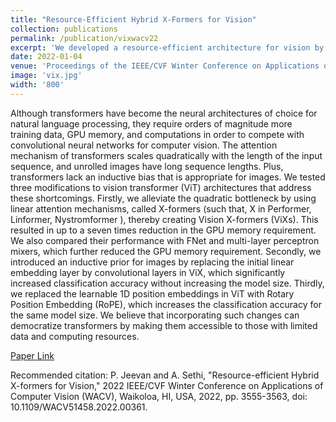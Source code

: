 ```yaml
---
title: "Resource-Efficient Hybrid X-Formers for Vision"
collection: publications
permalink: /publication/vixwacv22
excerpt: 'We developed a resource-efficient architecture for vision by making three modifications on ViT to address their shortcomings, which significantly improved their performance and made them more accessible.'
date: 2022-01-04
venue: 'Proceedings of the IEEE/CVF Winter Conference on Applications of Computer Vision (WACV), Waikoloa, HI, USA'
image: 'vix.jpg'
width: '800'
---
```

Although transformers have become the neural architectures of choice for natural language processing, they require orders of magnitude more training data, GPU memory, and computations in order to compete with convolutional neural networks for computer vision. The attention mechanism of transformers scales quadratically with the length of the input sequence, and unrolled images have long sequence lengths. Plus, transformers lack an inductive bias that is appropriate for images. We tested three modifications to vision transformer (ViT) architectures that address these shortcomings. Firstly, we alleviate the quadratic bottleneck by using linear attention mechanisms, called X-formers (such that, X in Performer, Linformer, Nystromformer ), thereby creating Vision X-formers (ViXs). This resulted in up to a seven times reduction in the GPU memory requirement. We also compared their performance with FNet and multi-layer perceptron mixers, which further reduced the GPU memory requirement. Secondly, we introduced an inductive prior for images by replacing the initial linear embedding layer by convolutional layers in ViX, which significantly increased classification accuracy without increasing the model size. Thirdly, we replaced the learnable 1D position embeddings in ViT with Rotary Position Embedding (RoPE), which increases the classification accuracy for the same model size. We believe that incorporating such changes can democratize transformers by making them accessible to those with limited data and computing resources.

[Paper Link](https://openaccess.thecvf.com/content/WACV2022/papers/Jeevan_Resource-Efficient_Hybrid_X-Formers_for_Vision_WACV_2022_paper.pdf)

Recommended citation: P. Jeevan and A. Sethi, "Resource-efficient Hybrid X-formers for Vision," 2022 IEEE/CVF Winter Conference on Applications of Computer Vision (WACV), Waikoloa, HI, USA, 2022, pp. 3555-3563, doi: 10.1109/WACV51458.2022.00361.